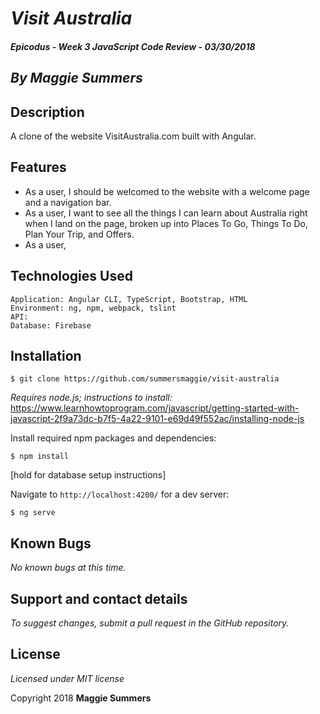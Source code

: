# _Visit Australia_

##### Epicodus - Week 3 JavaScript Code Review - 03/30/2018

## _By Maggie Summers_

## Description

A clone of the website VisitAustralia.com built with Angular.

<!-- <kbd><img src= ></kbd> -->


## Features

* As a user, I should be welcomed to the website with a welcome page and a navigation bar.  
* As a user, I want to see all the things I can learn about Australia right when I land on the page, broken up into Places To Go, Things To Do, Plan Your Trip, and Offers.
* As a user,

## Technologies Used

```
Application: Angular CLI, TypeScript, Bootstrap, HTML
Environment: ng, npm, webpack, tslint
API:
Database: Firebase
```

## Installation

```
$ git clone https://github.com/summersmaggie/visit-australia
```

_Requires node.js; instructions to install:_ https://www.learnhowtoprogram.com/javascript/getting-started-with-javascript-2f9a73dc-b7f5-4a22-9101-e69d49f552ac/installing-node-js

Install required npm packages and dependencies:

```
$ npm install
```

[hold for database setup instructions]

Navigate to `http://localhost:4200/` for a dev server:

```
$ ng serve
```

## Known Bugs

 _No known bugs at this time._

## Support and contact details

 _To suggest changes, submit a pull request in the GitHub repository._

## License

 _Licensed under MIT license_

Copyright 2018 **Maggie Summers**
